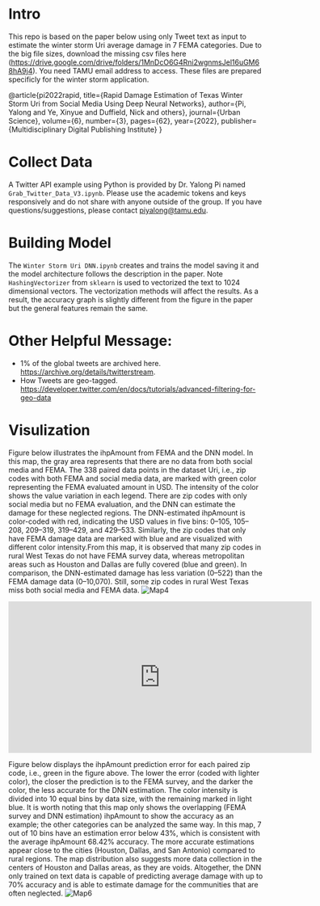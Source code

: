 # Intro

This repo is based on the paper below using only Tweet text as input to estimate the winter storm Uri average damage in 7 FEMA categories. Due to the big file sizes, download the missing csv files here (https://drive.google.com/drive/folders/1MnDcO6G4Rni2wgnmsJel16uGM68hA9j4). You need TAMU email address to access. These files are prepared specificly for the winter storm application. 

@article{pi2022rapid,
  title={Rapid Damage Estimation of Texas Winter Storm Uri from Social Media Using Deep Neural Networks},
  author={Pi, Yalong and Ye, Xinyue and Duffield, Nick and others},
  journal={Urban Science},
  volume={6},
  number={3},
  pages={62},
  year={2022},
  publisher={Multidisciplinary Digital Publishing Institute}
}

# Collect Data
A Twitter API example using Python is provided by Dr. Yalong Pi named `Grab_Twitter_Data_V3.ipynb`. Please use the academic tokens and keys responsively and do not share with anyone outside of the group. If you have questions/suggestions, please contact piyalong@tamu.edu. 

# Building Model
The `Winter Storm Uri DNN.ipynb` creates and trains the model saving it and the model architecture follows the description in the paper. Note `HashingVectorizer` from `sklearn` is used to vectorized the text to 1024 dimensional vectors. The vectorization methods will affect the results. As a result, the accuracy graph is slightly different from the figure in the paper but the general features remain the same. 

# Other Helpful Message: 
- 1% of the global tweets are archived here. https://archive.org/details/twitterstream. 
- How Tweets are geo-tagged.  https://developer.twitter.com/en/docs/tutorials/advanced-filtering-for-geo-data 

# Visulization 
Figure below illustrates the ihpAmount from FEMA and the DNN model. In this map, the gray area represents that there are no data from both social media and FEMA. The 338 paired data points in the dataset Uri, i.e., zip codes with both FEMA and social media data, are marked with green color representing the FEMA evaluated amount in USD. The intensity of the color shows the value variation in each legend. There are zip codes with only social media but no FEMA evaluation, and the DNN can estimate the damage for these neglected regions. The DNN-estimated ihpAmount is color-coded with red, indicating the USD values in five bins: 0–105, 105–208, 209–319, 319–429, and 429–533. Similarly, the zip codes that only have FEMA damage data are marked with blue and are visualized with different color intensity.From this map, it is observed that many zip codes in rural West Texas do not have FEMA survey data, whereas metropolitan areas such as Houston and Dallas are fully covered (blue and green). In comparison, the DNN-estimated damage has less variation (0–522) than the FEMA damage data (0–10,070). Still, some zip codes in rural West Texas miss both social media and FEMA data.
![Map4](https://user-images.githubusercontent.com/89216739/205318162-27fc4c89-bb61-40b6-8990-349460871747.png)
<iframe src="http://118.25.75.221/map2.html" width="600" height="300" frameborder="0" scrolling="no"></iframe>

Figure below displays the ihpAmount prediction error for each paired zip code, i.e., green in the figure above. The lower the error (coded with lighter color), the closer the prediction is to the FEMA survey, and the darker the color, the less accurate for the DNN estimation. The color intensity is divided into 10 equal bins by data size, with the remaining marked in light blue. It is worth noting that this map only shows the overlapping (FEMA survey and DNN estimation) ihpAmount to show the accuracy as an example; the other categories can be analyzed the same way. In this map, 7 out of 10 bins have an estimation error below 43%, which is consistent with the average ihpAmount 68.42% accuracy. The more accurate estimations appear close to the cities (Houston, Dallas, and San Antonio) compared to rural regions. The map distribution also suggests more data collection in the centers of Houston and Dallas areas, as they are voids. Altogether, the DNN only trained on text data is capable of predicting average damage with up to 70% accuracy and is able to estimate damage for the communities that are often neglected.
![Map6](https://user-images.githubusercontent.com/89216739/205318959-93f88907-822c-4854-bf3b-5bae21d2ee08.png)


